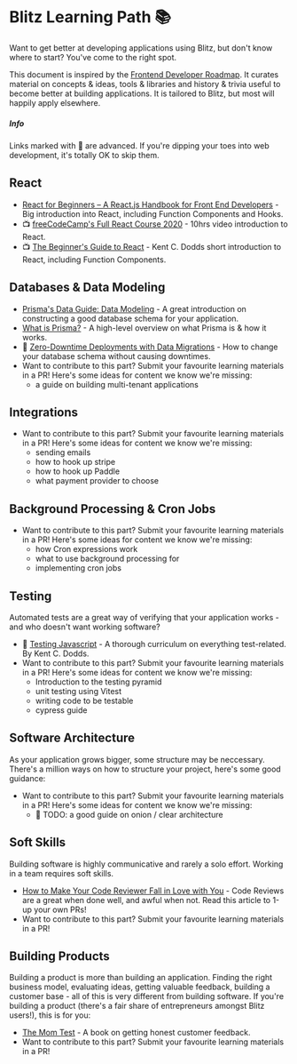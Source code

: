 # Blitz Learning Path 📚



Want to get better at developing applications using Blitz, but don't know
where to start? You've come to the right spot.

This document is inspired by the
[Frontend Developer Roadmap](https://roadmap.sh/frontend). It curates
material on concepts & ideas, tools & libraries and history & trivia
useful to become better at building applications. It is tailored to Blitz,
but most will happily apply elsewhere.

##### Info

Links marked with 🥷 are advanced. If you're dipping your toes into web
development, it's totally OK to skip them.

## React

* [React for Beginners – A React.js Handbook for Front End Developers](https://www.freecodecamp.org/news/react-beginner-handbook) -
Big introduction into React, including Function Components and Hooks.
* 📺
[freeCodeCamp's Full React Course 2020](https://www.youtube.com/watch?v=4UZrsTqkcW4) -
10hrs video introduction to React.
* 📺
[The Beginner's Guide to React](https://egghead.io/courses/the-beginner-s-guide-to-react) -
Kent C. Dodds short introduction to React, including Function
Components.

## Databases & Data Modeling

* [Prisma's Data Guide: Data Modeling](https://www.prisma.io/dataguide/datamodeling) -
A great introduction on constructing a good database schema for your
application.
* [What is Prisma?](https://www.prisma.io/docs/concepts/overview/what-is-prisma) -
A high-level overview on what Prisma is & how it works.
* 🥷
[Zero-Downtime Deployments with Data Migrations](https://engineering.wework.com/zero-downtime-deployments-with-data-migrations-2e337df48b8f) -
How to change your database schema without causing downtimes.
* Want to contribute to this part? Submit your favourite learning
materials in a PR! Here's some ideas for content we know we're missing:
	+ a guide on building multi-tenant applications

## Integrations

* Want to contribute to this part? Submit your favourite learning
materials in a PR! Here's some ideas for content we know we're missing:
	+ sending emails
	+ how to hook up stripe
	+ how to hook up Paddle
	+ what payment provider to choose

## Background Processing & Cron Jobs

* Want to contribute to this part? Submit your favourite learning
materials in a PR! Here's some ideas for content we know we're missing:
	+ how Cron expressions work
	+ what to use background processing for
	+ implementing cron jobs

## Testing

Automated tests are a great way of verifying that your application works -
and who doesn't want working software?

* 💸 [Testing Javascript](https://testingjavascript.com) - A thorough
curriculum on everything test-related. By Kent C. Dodds.
* Want to contribute to this part? Submit your favourite learning
materials in a PR! Here's some ideas for content we know we're missing:
	+ Introduction to the testing pyramid
	+ unit testing using Vitest
	+ writing code to be testable
	+ cypress guide

## Software Architecture

As your application grows bigger, some structure may be neccessary.
There's a million ways on how to structure your project, here's some good
guidance:

* Want to contribute to this part? Submit your favourite learning
materials in a PR! Here's some ideas for content we know we're missing:
	+ 🥷 TODO: a good guide on onion / clear architecture

## Soft Skills

Building software is highly communicative and rarely a solo effort.
Working in a team requires soft skills.

* [How to Make Your Code Reviewer Fall in Love with You](https://mtlynch.io/code-review-love/) -
Code Reviews are a great when done well, and awful when not. Read this
article to 1-up your own PRs!
* Want to contribute to this part? Submit your favourite learning
materials in a PR!

## Building Products

Building a product is more than building an application. Finding the right
business model, evaluating ideas, getting valuable feedback, building a
customer base - all of this is very different from building software. If
you're building a product (there's a fair share of entrepreneurs amongst
Blitz users!), this is for you:

* [The Mom Test](http://momtestbook.com) - A book on getting honest
customer feedback.
* Want to contribute to this part? Submit your favourite learning
materials in a PR!


